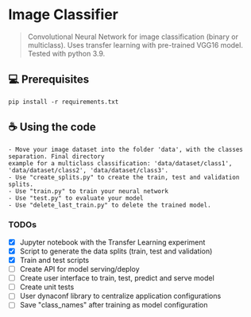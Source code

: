 # Image Classifier

> Convolutional Neural Network for image classification (binary or multiclass). Uses transfer learning with pre-trained
> VGG16 model. Tested with python 3.9.

## 💻 Prerequisites

```
pip install -r requirements.txt
```

## ☕ Using the code

```
- Move your image dataset into the folder 'data', with the classes separation. Final directory 
example for a multiclass classification: 'data/dataset/class1', 'data/dataset/class2', 'data/dataset/class3'.
- Use "create_splits.py" to create the train, test and validation splits.
- Use "train.py" to train your neural network
- Use "test.py" to evaluate your model
- Use "delete_last_train.py" to delete the trained model.
```

### TODOs
- [X] Jupyter notebook with the Transfer Learning experiment
- [X] Script to generate the data splits (train, test and validation)
- [X] Train and test scripts
- [ ] Create API for model serving/deploy
- [ ] Create user interface to train, test, predict and serve model
- [ ] Create unit tests
- [ ] User dynaconf library to centralize application configurations
- [ ] Save "class_names" after training as model configuration